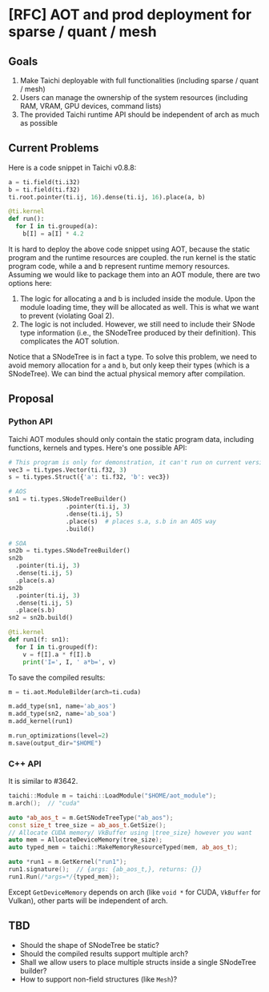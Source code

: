 # [RFC] AOT and prod deployment for sparse / quant / mesh

## Goals

1. Make Taichi deployable with full functionalities (including sparse / quant / mesh)
2. Users can manage the ownership of the system resources (including RAM, VRAM, GPU devices, command lists)
3. The provided Taichi runtime API should be independent of arch as much as possible

## Current Problems

Here is a code snippet in Taichi v0.8.8:

```python
a = ti.field(ti.i32)
b = ti.field(ti.f32)
ti.root.pointer(ti.ij, 16).dense(ti.ij, 16).place(a, b)

@ti.kernel
def run():
  for I in ti.grouped(a):
    b[I] = a[I] * 4.2
```

It is hard to deploy the above code snippet using AOT, because the static program and the runtime resources are coupled. the run kernel is the static program code, while a and b represent runtime memory resources. Assuming we would like to package them into an AOT module, there are two options here:

1. The logic for allocating a and b is included inside the module. Upon the module loading time, they will be allocated as well. This is what we want to prevent (violating Goal 2).
2. The logic is not included. However, we still need to include their SNode type information (i.e., the SNodeTree produced by their definition). This complicates the AOT solution.

Notice that a SNodeTree is in fact a type. To solve this problem, we need to avoid memory allocation for `a` and `b`, but only keep their types (which is a SNodeTree). We can bind the actual physical memory after compilation.

## Proposal

### Python API

Taichi AOT modules should only contain the static program data, including functions, kernels and types. Here's one possible API:

```python
# This program is only for demonstration, it can't run on current version
vec3 = ti.types.Vector(ti.f32, 3)
s = ti.types.Struct({'a': ti.f32, 'b': vec3})

# AOS
sn1 = ti.types.SNodeTreeBuilder()
                .pointer(ti.ij, 3)
                .dense(ti.ij, 5)
                .place(s)  # places s.a, s.b in an AOS way
                .build()

# SOA
sn2b = ti.types.SNodeTreeBuilder()
sn2b
  .pointer(ti.ij, 3)
  .dense(ti.ij, 5)
  .place(s.a)           
sn2b
  .pointer(ti.ij, 3)
  .dense(ti.ij, 5)
  .place(s.b)
sn2 = sn2b.build()

@ti.kernel
def run1(f: sn1):
  for I in ti.grouped(f):
    v = f[I].a * f[I].b
    print('I=', I, ' a*b=', v)
```

To save the compiled results:

```python
m = ti.aot.ModuleBilder(arch=ti.cuda)

m.add_type(sn1, name='ab_aos')
m.add_type(sn2, name='ab_soa')
m.add_kernel(run1)

m.run_optimizations(level=2)
m.save(output_dir="$HOME")
```

### C++ API

It is similar to #3642.

```c++
taichi::Module m = taichi::LoadModule("$HOME/aot_module");
m.arch();  // "cuda"

auto *ab_aos_t = m.GetSNodeTreeType("ab_aos");
const size_t tree_size = ab_aos_t.GetSize();
// Allocate CUDA memory/ VkBuffer using |tree_size} however you want
auto mem = AllocateDeviceMemory(tree_size);
auto typed_mem = taichi::MakeMemoryResourceTyped(mem, ab_aos_t);

auto *run1 = m.GetKernel("run1");
run1.signature();  // {args: {ab_aos_t,}, returns: {}}
run1.Run(/*args=*/{typed_mem});
```

Except `GetDeviceMemory` depends on arch (like `void *` for CUDA, `VkBuffer` for Vulkan), other parts will be independent of arch.

## TBD

- Should the shape of SNodeTree be static?
- Should the compiled results support multiple arch?
- Shall we allow users to place multiple structs inside a single SNodeTree builder?
- How to support non-field structures (like `Mesh`)?
